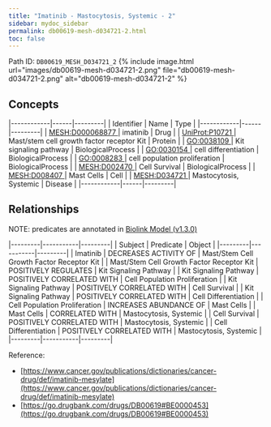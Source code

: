 ```yaml
---
title: "Imatinib - Mastocytosis, Systemic - 2"
sidebar: mydoc_sidebar
permalink: db00619-mesh-d034721-2.html
toc: false 
---
```



Path ID: `DB00619_MESH_D034721_2`
{% include image.html url="images/db00619-mesh-d034721-2.png" file="db00619-mesh-d034721-2.png" alt="db00619-mesh-d034721-2" %}

## Concepts

|------------|------|---------|
| Identifier | Name | Type    |
|------------|------|---------|
| <a href="https://identifiers.org/MESH:D000068877">MESH:D000068877 </a> | imatinib | Drug |
| <a href="https://identifiers.org/UniProt:P10721">UniProt:P10721 </a> | Mast/stem cell growth factor receptor Kit | Protein |
| <a href="https://identifiers.org/GO:0038109">GO:0038109 </a> | Kit signaling pathway | BiologicalProcess |
| <a href="https://identifiers.org/GO:0030154">GO:0030154 </a> | cell differentiation | BiologicalProcess |
| <a href="https://identifiers.org/GO:0008283">GO:0008283 </a> | cell population proliferation | BiologicalProcess |
| <a href="https://identifiers.org/MESH:D002470">MESH:D002470 </a> | Cell Survival | BiologicalProcess |
| <a href="https://identifiers.org/MESH:D008407">MESH:D008407 </a> | Mast Cells | Cell |
| <a href="https://identifiers.org/MESH:D034721">MESH:D034721 </a> | Mastocytosis, Systemic | Disease |
|------------|------|---------|

## Relationships


NOTE: predicates are annotated in <a href="https://github.com/biolink/biolink-model/releases/tag/v1.3.0">Biolink Model (v1.3.0)</a>

|---------|-----------|---------|
| Subject | Predicate | Object  |
|---------|-----------|---------|
| Imatinib | DECREASES ACTIVITY OF | Mast/Stem Cell Growth Factor Receptor Kit |
| Mast/Stem Cell Growth Factor Receptor Kit | POSITIVELY REGULATES | Kit Signaling Pathway |
| Kit Signaling Pathway | POSITIVELY CORRELATED WITH | Cell Population Proliferation |
| Kit Signaling Pathway | POSITIVELY CORRELATED WITH | Cell Survival |
| Kit Signaling Pathway | POSITIVELY CORRELATED WITH | Cell Differentiation |
| Cell Population Proliferation | INCREASES ABUNDANCE OF | Mast Cells |
| Mast Cells | CORRELATED WITH | Mastocytosis, Systemic |
| Cell Survival | POSITIVELY CORRELATED WITH | Mastocytosis, Systemic |
| Cell Differentiation | POSITIVELY CORRELATED WITH | Mastocytosis, Systemic |
|---------|-----------|---------|

Reference: 
  - [https://www.cancer.gov/publications/dictionaries/cancer-drug/def/imatinib-mesylate](https://www.cancer.gov/publications/dictionaries/cancer-drug/def/imatinib-mesylate)
  - [https://go.drugbank.com/drugs/DB00619#BE0000453](https://go.drugbank.com/drugs/DB00619#BE0000453)
